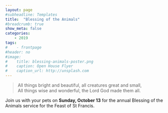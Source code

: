 ```yaml
---
layout: page
#subheadline: Templates
title:  "Blessing of the Animals"
#breadcrumb: true
show_meta: false
categories:
    - 2019
tags:
#    - frontpage
#header: no
#image:
#    title: blessing-animals-poster.png
#    caption: Open House Flyer
#    caption_url: http://unsplash.com
---
```

> All things bright and beautiful, all creatures great and small,<br>All things wise and wonderful, the Lord God made them all.

Join us with your pets on <b>Sunday, October 13</b> for the annual Blessing of the Animals service for the Feast of St Francis.
